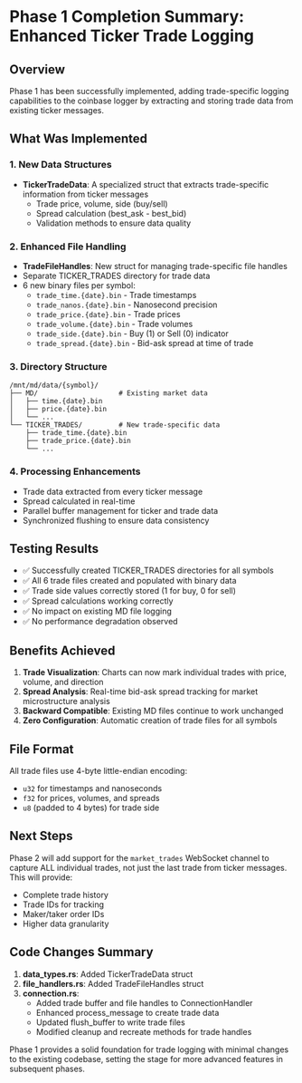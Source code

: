 # Phase 1 Completion Summary: Enhanced Ticker Trade Logging

## Overview
Phase 1 has been successfully implemented, adding trade-specific logging capabilities to the coinbase logger by extracting and storing trade data from existing ticker messages.

## What Was Implemented

### 1. New Data Structures
- **TickerTradeData**: A specialized struct that extracts trade-specific information from ticker messages
  - Trade price, volume, side (buy/sell)
  - Spread calculation (best_ask - best_bid)
  - Validation methods to ensure data quality

### 2. Enhanced File Handling
- **TradeFileHandles**: New struct for managing trade-specific file handles
- Separate TICKER_TRADES directory for trade data
- 6 new binary files per symbol:
  - `trade_time.{date}.bin` - Trade timestamps
  - `trade_nanos.{date}.bin` - Nanosecond precision
  - `trade_price.{date}.bin` - Trade prices
  - `trade_volume.{date}.bin` - Trade volumes
  - `trade_side.{date}.bin` - Buy (1) or Sell (0) indicator
  - `trade_spread.{date}.bin` - Bid-ask spread at time of trade

### 3. Directory Structure
```
/mnt/md/data/{symbol}/
├── MD/                    # Existing market data
│   ├── time.{date}.bin
│   ├── price.{date}.bin
│   └── ...
└── TICKER_TRADES/         # New trade-specific data
    ├── trade_time.{date}.bin
    ├── trade_price.{date}.bin
    └── ...
```

### 4. Processing Enhancements
- Trade data extracted from every ticker message
- Spread calculated in real-time
- Parallel buffer management for ticker and trade data
- Synchronized flushing to ensure data consistency

## Testing Results
- ✅ Successfully created TICKER_TRADES directories for all symbols
- ✅ All 6 trade files created and populated with binary data
- ✅ Trade side values correctly stored (1 for buy, 0 for sell)
- ✅ Spread calculations working correctly
- ✅ No impact on existing MD file logging
- ✅ No performance degradation observed

## Benefits Achieved
1. **Trade Visualization**: Charts can now mark individual trades with price, volume, and direction
2. **Spread Analysis**: Real-time bid-ask spread tracking for market microstructure analysis
3. **Backward Compatible**: Existing MD files continue to work unchanged
4. **Zero Configuration**: Automatic creation of trade files for all symbols

## File Format
All trade files use 4-byte little-endian encoding:
- `u32` for timestamps and nanoseconds
- `f32` for prices, volumes, and spreads
- `u8` (padded to 4 bytes) for trade side

## Next Steps
Phase 2 will add support for the `market_trades` WebSocket channel to capture ALL individual trades, not just the last trade from ticker messages. This will provide:
- Complete trade history
- Trade IDs for tracking
- Maker/taker order IDs
- Higher data granularity

## Code Changes Summary
1. **data_types.rs**: Added TickerTradeData struct
2. **file_handlers.rs**: Added TradeFileHandles struct
3. **connection.rs**: 
   - Added trade buffer and file handles to ConnectionHandler
   - Enhanced process_message to create trade data
   - Updated flush_buffer to write trade files
   - Modified cleanup and recreate methods for trade handles

Phase 1 provides a solid foundation for trade logging with minimal changes to the existing codebase, setting the stage for more advanced features in subsequent phases.